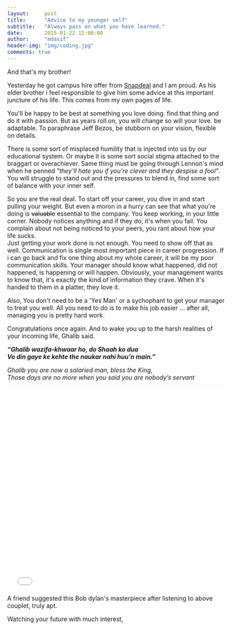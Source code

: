 ```yaml
---
layout:     post
title:      "Advice to my younger self"
subtitle:   "Always pass on what you have learned."
date:       2015-01-22 12:00:00
author:     "mdasif"
header-img: "img/coding.jpg"
comments: true
---
```


<p> 
  And that's my brother!
</p>
<p>
Yesterday he got campus hire offer from <a href="http://snapdeal.com" target="_blank">Snapdeal</a> and I am proud. 
  As his elder brother i feel responsible to give him some advice at this important juncture of his life. This comes from my own pages of life.
</p>
<p>
  You'll be happy to be best at something you love doing. find that thing and do it with passion. But as years roll on, you will change so will your love. be adaptable. 
  To paraphrase Jeff Bezos, be stubborn on your vision, flexible on details.  
</p>  
<p>
There is some sort of misplaced humility that is injected into us by our educational system. 
Or maybe it is some sort social stigma attached to the braggart or overachiever. 
Same thing must be going through Lennon's mind when he penned <i>"they'll hate you if you're clever and they despise a fool"</i>. 
You will struggle to stand out and the pressures to blend in, find some sort of balance with your inner self. 
</p>
<p>
So you are the real deal. To start off your career, you dive in and start pulling your weight. 
But even a moron in a hurry can see that what you're doing is <del>valuable</del> essential to the company. 
You keep working, in your little corner. Nobody notices anything and if they do, it's when you fail. 
You complain about not being noticed to your peers, you rant about how your life sucks.<br/>
Just getting your work done is not enough. You need to show off that as well. 
Communication is single most important piece in career progression. 
If i can go back and fix one thing about my whole career, it will be my poor communication skills. 
Your manager should know what happened, did not happened, is happening or will happen.
Obviously, your management wants to know that, it's exactly the kind of information they crave. When it's handed to them in a platter, they love it.
</p>
<p>
Also, You don't need to be a 'Yes Man' or a sychophant to get your manager to treat you well. 
All you need to do is to make his job easier ... after all, managing you is pretty hard work. 
</p>

Congratulations once again. And to wake you up to the harsh realities of your incoming life, Ghalib said. 

<p>
<i>  
<b>“Ghalib wazifa-khwaar ho, do Shaah ko dua<br/>
Vo din gaye ke kehte the naukar nahi huu’n main.”
</b></i></p>
<p>
<i>  
Ghalib you are now a salaried man, bless the King,<br/>
Those days are no more when you said you are nobody’s servant
</i>
</p>  

<iframe width="100%" height="480" src="//www.youtube.com/embed/gC3cvaZV6mI" frameborder="0" allowfullscreen></iframe>
<span class="caption text-muted">A friend suggested this Bob dylan's masterpiece after listening to above couplet, truly apt.</span>
<p>
Watching your future with much interest,
</p>